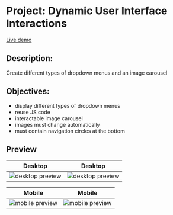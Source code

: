 # Project: Dynamic User Interface Interactions

[Live demo](https://mwahyd.github.io/TOP-projects/)

## **Description**:

Create different types of dropdown menus and an image carousel

## **Objectives**:

- display different types of dropdown menus
- reuse JS code
- interactable image carousel
- images must change automatically
- must contain navigation circles at the bottom

## **Preview**

|                        Desktop                         |                         Desktop                         |
| :----------------------------------------------------: | :-----------------------------------------------------: |
| <img src='./assets/desktop.png' alt='desktop preview'> | <img src='./assets/desktop2.png' alt='desktop preview'> |

|                        Mobile                        |                        Mobile                         |
| :--------------------------------------------------: | :---------------------------------------------------: |
| <img src='./assets/mobile.png' alt='mobile preview'> | <img src='./assets/mobile2.png' alt='mobile preview'> |

